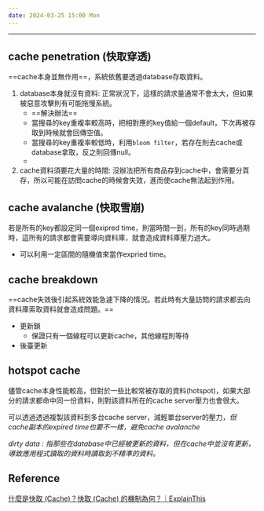 ```yaml
---
date: 2024-03-25 15:00 Mon
---
```

---
## cache penetration (快取穿透)
==cache本身並無作用==，系統依舊要透過database存取資料。

1. database本身就沒有資料: 正常狀況下，這樣的請求量通常不會太大，但如果被惡意攻擊則有可能拖慢系統。
	+ ==解決辦法==
	+ 當搜尋的key重複率較高時，把相對應的key值給一個default，下次再被存取到時候就會回傳空值。
	+ 當搜尋的key重複率較低時，利用`bloom filter`，若存在則去cache或database拿取，反之則回傳null。
	+ 
2. cache資料須要花大量的時間: 沒辦法把所有商品存到cache中，會需要分頁存，所以可能在訪問cache的時候會失效，進而使cache無法起到作用。
## cache avalanche (快取雪崩)

若是所有的key都設定同一個exipred time，則當時間一到，所有的key同時過期時，這所有的請求都會需要導向資料庫，就會造成資料庫壓力過大。
+ 可以利用一定區間的隨機值來當作expried time。

## cache breakdown 

==cache失效後引起系統效能急遽下降的情況。若此時有大量訪問的請求都去向資料庫索取資料就會造成問題。==

+ 更新鎖 
	+ 保證只有一個線程可以更新cache，其他線程則等待
+ 後臺更新

## hotspot cache

儘管cache本身性能較高，但對於一些比較常被存取的資料(hotspot)，如果大部分的請求都命中同一份資料，則對該資料所在的cache server壓力也會很大。

可以透過透過複製該資料到多台cache server，減輕單台server的壓力，*但cache副本的expired time也要不一樣，避免cache avalanche*

*dirty data : 指那些在database中已經被更新的資料，但在cache中並沒有更新，導致應用程式讀取的資料時讀取到不精準的資料。*
## Reference

[什麼是快取 (Cache)？快取 (Cache) 的機制為何？｜ExplainThis](https://www.explainthis.io/zh-hant/swe/cache-mechanism)
